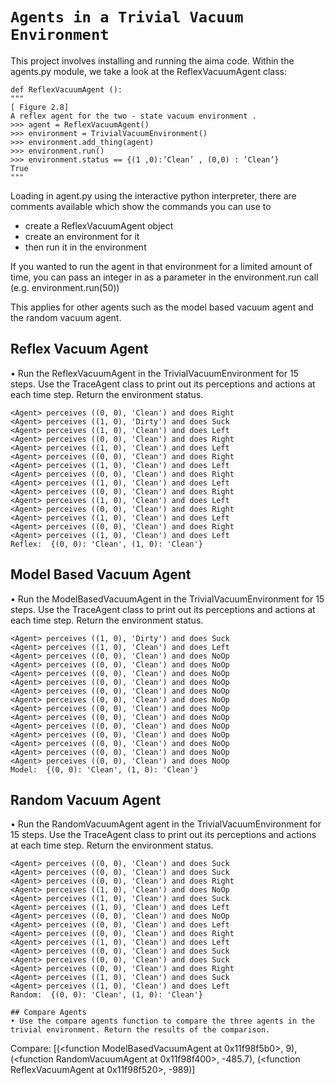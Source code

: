 # `Agents in a Trivial Vacuum Environment`
This project involves installing and running the aima code. Within the agents.py module, we take a look at the ReflexVacuumAgent class:

```
def ReflexVacuumAgent ():
"""
[ Figure 2.8]
A reflex agent for the two - state vacuum environment .
>>> agent = ReflexVacuumAgent()
>>> environment = TrivialVacuumEnvironment()
>>> environment.add_thing(agent)
>>> environment.run()
>>> environment.status == {(1 ,0):’Clean’ , (0,0) : ’Clean’}
True
"""
```
Loading in agent.py using the interactive python interpreter, there are comments available which show the commands you can use to 
- create a ReflexVacuumAgent object
- create an environment for it
- then run it in the environment

If you wanted to run the agent in that environment for a limited amount of time, you can pass an integer in as a parameter in the
environment.run call (e.g. environment.run(50))

This applies for other agents such as the model based vacuum agent and the random vacuum agent.

## Reflex Vacuum Agent
• Run the ReflexVacuumAgent in the TrivialVacuumEnvironment for 15 steps. Use the
TraceAgent class to print out its perceptions and actions at each time step. Return
the environment status.
```
<Agent> perceives ((0, 0), 'Clean') and does Right
<Agent> perceives ((1, 0), 'Dirty') and does Suck
<Agent> perceives ((1, 0), 'Clean') and does Left
<Agent> perceives ((0, 0), 'Clean') and does Right
<Agent> perceives ((1, 0), 'Clean') and does Left
<Agent> perceives ((0, 0), 'Clean') and does Right
<Agent> perceives ((1, 0), 'Clean') and does Left
<Agent> perceives ((0, 0), 'Clean') and does Right
<Agent> perceives ((1, 0), 'Clean') and does Left
<Agent> perceives ((0, 0), 'Clean') and does Right
<Agent> perceives ((1, 0), 'Clean') and does Left
<Agent> perceives ((0, 0), 'Clean') and does Right
<Agent> perceives ((1, 0), 'Clean') and does Left
<Agent> perceives ((0, 0), 'Clean') and does Right
<Agent> perceives ((1, 0), 'Clean') and does Left
Reflex:  {(0, 0): 'Clean', (1, 0): 'Clean'}
```

## Model Based Vacuum Agent
• Run the ModelBasedVacuumAgent in the TrivialVacuumEnvironment for 15 steps.
Use the TraceAgent class to print out its perceptions and actions at each time step.
Return the environment status.
```
<Agent> perceives ((1, 0), 'Dirty') and does Suck
<Agent> perceives ((1, 0), 'Clean') and does Left
<Agent> perceives ((0, 0), 'Clean') and does NoOp
<Agent> perceives ((0, 0), 'Clean') and does NoOp
<Agent> perceives ((0, 0), 'Clean') and does NoOp
<Agent> perceives ((0, 0), 'Clean') and does NoOp
<Agent> perceives ((0, 0), 'Clean') and does NoOp
<Agent> perceives ((0, 0), 'Clean') and does NoOp
<Agent> perceives ((0, 0), 'Clean') and does NoOp
<Agent> perceives ((0, 0), 'Clean') and does NoOp
<Agent> perceives ((0, 0), 'Clean') and does NoOp
<Agent> perceives ((0, 0), 'Clean') and does NoOp
<Agent> perceives ((0, 0), 'Clean') and does NoOp
<Agent> perceives ((0, 0), 'Clean') and does NoOp
<Agent> perceives ((0, 0), 'Clean') and does NoOp
Model:  {(0, 0): 'Clean', (1, 0): 'Clean'}
```

## Random Vacuum Agent
• Run the RandomVacuumAgent agent in the TrivialVacuumEnvironment for 15 steps.
Use the TraceAgent class to print out its perceptions and actions at each time step.
Return the environment status.
```
<Agent> perceives ((0, 0), 'Clean') and does Suck
<Agent> perceives ((0, 0), 'Clean') and does Suck
<Agent> perceives ((0, 0), 'Clean') and does Right
<Agent> perceives ((1, 0), 'Clean') and does NoOp
<Agent> perceives ((1, 0), 'Clean') and does Suck
<Agent> perceives ((1, 0), 'Clean') and does Left
<Agent> perceives ((0, 0), 'Clean') and does NoOp
<Agent> perceives ((0, 0), 'Clean') and does Left
<Agent> perceives ((0, 0), 'Clean') and does Right
<Agent> perceives ((1, 0), 'Clean') and does Left
<Agent> perceives ((0, 0), 'Clean') and does Suck
<Agent> perceives ((0, 0), 'Clean') and does Suck
<Agent> perceives ((0, 0), 'Clean') and does Right
<Agent> perceives ((1, 0), 'Clean') and does Suck
<Agent> perceives ((1, 0), 'Clean') and does Left
Random:  {(0, 0): 'Clean', (1, 0): 'Clean'}

## Compare Agents
• Use the compare agents function to compare the three agents in the trivial environment. Return the results of the comparison.
```
Compare:  [(<function ModelBasedVacuumAgent at 0x11f98f5b0>, 9), (<function RandomVacuumAgent at 0x11f98f400>, -485.7), (<function ReflexVacuumAgent at 0x11f98f520>, -989)]
```

